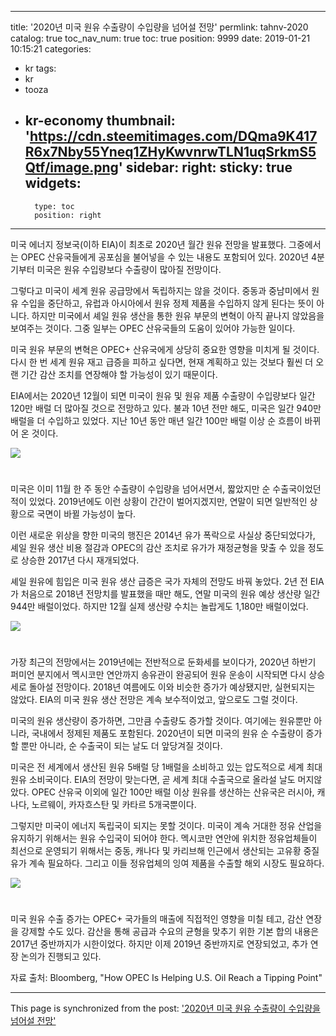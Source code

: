 
---
title: '2020년 미국 원유 수출량이 수입량을 넘어설 전망'
permlink: tahnv-2020
catalog: true
toc_nav_num: true
toc: true
position: 9999
date: 2019-01-21 10:15:21
categories:
- kr
tags:
- kr
- tooza
- kr-economy
thumbnail: 'https://cdn.steemitimages.com/DQma9K417R6x7Nby55Yneq1ZHyKwvnrwTLN1uqSrkmS5Qtf/image.png'
sidebar:
    right:
        sticky: true
widgets:
    -
        type: toc
        position: right
---


미국 에너지 정보국(이하 EIA)이 최초로 2020년 월간 원유 전망을 발표했다. 그중에서는 OPEC 산유국들에게 공포심을 불어넣을 수 있는 내용도 포함되어 있다. 2020년 4분기부터 미국은 원유 수입량보다 수출량이 많아질 전망이다.

​그렇다고 미국이 세계 원유 공급망에서 독립하지는 않을 것이다. 중동과 중남미에서 원유 수입을 중단하고, 유럽과 아시아에서 원유 정제 제품을 수입하지 않게 된다는 뜻이 아니다. 하지만 미국에서 셰일 원유 생산을 통한 원유 부문의 변혁이 아직 끝나지 않았음을 보여주는 것이다. 그중 일부는 OPEC 산유국들의 도움이 있어야 가능한 일이다.

​미국 원유 부문의 변혁은 OPEC+ 산유국에게 상당히 중요한 영향을 미치게 될 것이다. 다시 한 번 세계 원유 재고 급증을 피하고 싶다면, 현재 계획하고 있는 것보다 훨씬 더 오랜 기간 감산 조치를 연장해야 할 가능성이 있기 때문이다.

​EIA에서는 2020년 12월이 되면 미국이 원유 및 원유 제품 수출량이 수입량보다 일간 120만 배럴 더 많아질 것으로 전망하고 있다. 불과 10년 전만 해도, 미국은 일간 940만 배럴을 더 수입하고 있었다. 지난 10년 동안 매년 일간 100만 배럴 이상 순 흐름이 바뀌어 온 것이다.

![](https://cdn.steemitimages.com/DQma9K417R6x7Nby55Yneq1ZHyKwvnrwTLN1uqSrkmS5Qtf/image.png)
#
미국은 이미 11월 한 주 동안 수출량이 수입량을 넘어서면서, 짧았지만 순 수출국이었던 적이 있었다. 2019년에도 이런 상황이 간간이 벌어지겠지만, 연말이 되면 일반적인 상황으로 국면이 바뀔 가능성이 높다.

​이런 새로운 위상을 향한 미국의 행진은 2014년 유가 폭락으로 사실상 중단되었다가, 셰일 원유 생산 비용 절감과 OPEC의 감산 조치로 유가가 재정균형을 맞출 수 있을 정도로 상승한 2017년 다시 재개되었다.

​셰일 원유에 힘입은 미국 원유 생산 급증은 국가 자체의 전망도 바꿔 놓았다. 2년 전 EIA가 처음으로 2018년 전망치를 발표했을 때만 해도, 연말 미국의 원유 예상 생산량 일간 944만 배럴이었다. 하지만 12월 실제 생산량 수치는 놀랍게도 1,180만 배럴이었다.

![](https://cdn.steemitimages.com/DQmXmQufeMLQ2nKrm3ZSDv3iVCDvZNC3PtEr1uLASjswohB/image.png)
#
가장 최근의 전망에서는 2019년에는 전반적으로 둔화세를 보이다가, 2020년 하반기 퍼미언 분지에서 멕시코만 연안까지 송유관이 완공되어 원유 운송이 시작되면 다시 상승세로 돌아설 전망이다. 2018년 여름에도 이와 비슷한 증가가 예상됐지만, 실현되지는 않았다. EIA의 미국 원유 생산 전망은 계속 보수적이었고, 앞으로도 그럴 것이다.

​미국의 원유 생산량이 증가하면, 그만큼 수출량도 증가할 것이다. 여기에는 원유뿐만 아니라, 국내에서 정제된 제품도 포함된다. 2020년이 되면 미국의 원유 순 수출량이 증가할 뿐만 아니라, 순 수출국이 되는 날도 더 앞당겨질 것이다.

​미국은 전 세계에서 생산된 원유 5배럴 당 1배럴을 소비하고 있는 압도적으로 세계 최대 원유 소비국이다. EIA의 전망이 맞는다면, 곧 세계 최대 수출국으로 올라설 날도 머지않았다. OPEC 산유국 이외에 일간 100만 배럴 이상 원유를 생산하는 산유국은 러시아, 캐나다, 노르웨이, 카자흐스탄 및 카타르 5개국뿐이다.

​그렇지만 미국이 에너지 독립국이 되지는 못할 것이다. 미국이 계속 거대한 정유 산업을 유지하기 위해서는 원유 수입국이 되어야 한다. 멕시코만 연안에 위치한 정유업체들이 최선으로 운영되기 위해서는 중동, 캐나다 및 카리브해 인근에서 생산되는 고유황 중질유가 계속 필요하다. 그리고 이들 정유업체의 잉여 제품을 수출할 해외 시장도 필요하다.

![](https://cdn.steemitimages.com/DQmWLbKRQq3sGs4eSGWrhkd4WhjsmZSzf6N5k72MeeS4rHR/image.png)
#
미국 원유 수출 증가는 OPEC+ 국가들의 매출에 직접적인 영향을 미칠 테고, 감산 연장을 강제할 수도 있다. 감산을 통해 공급과 수요의 균형을 맞추기 위한 기본 합의 내용은 2017년 중반까지가 시한이었다. 하지만 이제 2019년 중반까지로 연장되었고, 추가 연장 논의가 진행되고 있다.

자료 출처: Bloomberg, "How OPEC Is Helping U.S. Oil Reach a Tipping Point"

- - -

This page is synchronized from the post: ['2020년 미국 원유 수출량이 수입량을 넘어설 전망'](https://steemit.com/@pius.pius/tahnv-2020)
